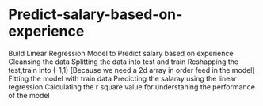 # Predict-salary-based-on-experience
Build Linear Regression Model to Predict salary based on experience
Cleansing the data
Splitting the data into test and train
Reshapping the test,train into (-1,1) [Because we need a 2d array in order feed in the model]
Fitting the model with train data
Predicting the salaray using the linear regression
Calculating the r square value for understaning the performance of the model
